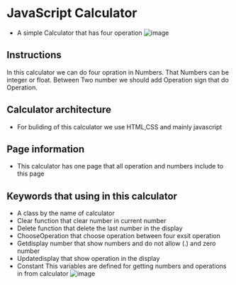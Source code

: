 
# JavaScript Calculator
* A simple Calculator that has four operation 
 ![image](https://user-images.githubusercontent.com/100950189/177043488-83a607bb-a6ef-411a-8c75-57aca983f609.png)


## Instructions 

In this calculator we can do four opration in Numbers.
That Numbers can be integer or float.
Between Two number we should add Operation sign that do Operation.

## Calculator architecture
* For buliding of this calculator we use HTML,CSS and mainly javascript
## Page information
* This calculator has one page that all operation and numbers include to this page
## Keywords that using in this calculator
* A class by the name of calculator
* Clear function  that clear number in current number
* Delete function that delete the last number in the display
* ChooseOperation that choose operation between four exsit operation
* Getdisplay number that show numbers and do not allow (.) and zero number
* Updatedisplay that show operation in the display
* Constant This variables are defined for getting numbers and operations in from calculator
![image](https://user-images.githubusercontent.com/100950189/177043576-35dbff4a-6549-4d1c-b263-b87bcdf882e0.png)



